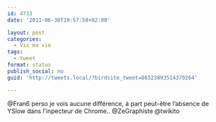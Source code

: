 ```yaml
---
id: 4733
date: '2011-06-30T19:57:58+02:00'

layout: post
categories:
  - Vis ma vie
tags:
  - tweet
format: status
publish_social: no
guid: 'http://tweets.local/?birdsite_tweet=86523893514379264'

---
```


@Fran6 perso je vois aucune différence, à part peut-être l’absence de YSlow dans l’inpecteur de Chrome.. @ZeGraphiste @twikito